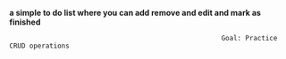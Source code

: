 **a simple to do list where you can add remove and edit and mark as finished**

                                                         Goal: Practice CRUD operations
